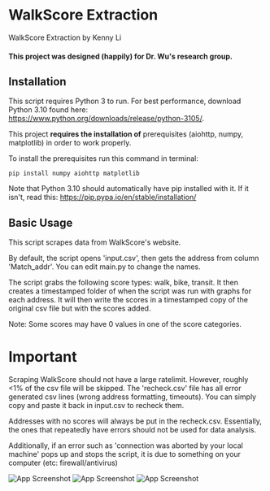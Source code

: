 
# WalkScore Extraction

WalkScore Extraction by Kenny Li
#### This project was designed (happily) for Dr. Wu's research group.
## Installation
This script requires Python 3 to run. For best performance, download Python 3.10 found here: https://www.python.org/downloads/release/python-3105/.



This project **requires the installation of** prerequisites (aiohttp, numpy, matplotlib) in order to work properly.

To install the prerequisites run this command in terminal:

```
pip install numpy aiohttp matplotlib
```
Note that Python 3.10 should automatically have pip installed with it. If it isn't, read this: https://pip.pypa.io/en/stable/installation/


    
## Basic Usage
This script scrapes data from WalkScore's website. 

By default, the script opens 'input.csv', then gets the address from column 'Match_addr'. You can edit main.py to change the names.

The script grabs the following score types: walk, bike, transit. It then creates a timestamped folder of when the script was run with graphs for each address.
It will then write the scores in a timestamped copy of the original csv file but with the scores added.

Note: Some scores may have 0 values in one of the score categories.
# Important
Scraping WalkScore should not have a large ratelimit. However, roughly <1% of the csv file will be skipped. The 'recheck.csv' file has all error generated csv lines (wrong address formatting, timeouts). You can simply copy and paste it back in input.csv to recheck them.

Addresses with no scores will always be put in the recheck.csv. Essentially, the ones that repeatedly have errors should not be used for data analysis.

Additionally, if an error such as 'connection was aborted by your local machine' pops up and stops the script, it is due to something on your computer (etc: firewall/antivirus)

![App Screenshot](https://i.ibb.co/XZrBkZG/new.jpg)
![App Screenshot](https://i.ibb.co/3zvYpGR/ewven-newer.jpg)
![App Screenshot](https://i.ibb.co/dWSYr38/Screenshot-2022-08-03-at-4-11-07-PM.png)
